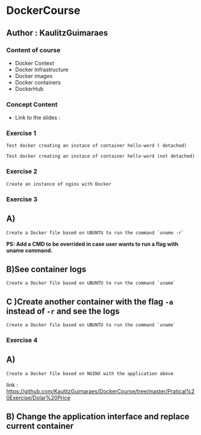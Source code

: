 # DockerCourse

## Author : KaulitzGuimaraes

### Content of course 
- Docker Context
- Docker Infrastructure
- Docker images
- Docker containers
- DockerHub 

### Concept Content 

- Link to  the slides :

### Exercise 1 
```
Test docker creating an instace of container hello-word ( detached) 
```
```
Test docker creating an instace of container hello-word (not detached) 
```

### Exercise 2
```
Create an instance of nginx with Docker
```

### Exercise 3
## A) 
```
Create a Docker file based on UBUNTU to run the command `uname -r` 
```

**PS: Add a CMD to be overrided in case user wants to run a flag with uname command.**

## B)See container logs 

```
Create a Docker file based on UBUNTU to run the command `uname` 
```

## C )Create another container with the flag `-a` instead of `-r` and see the logs 

```
Create a Docker file based on UBUNTU to run the command `uname` 
```

### Exercise 4
## A) 
```
Create a Docker file based on NGINX with the application above
```
link : https://github.com/KaulitzGuimaraes/DockerCourse/tree/master/Pratical%20Exercise/Dolar%20Price
## B)  Change the application interface and replace current container
